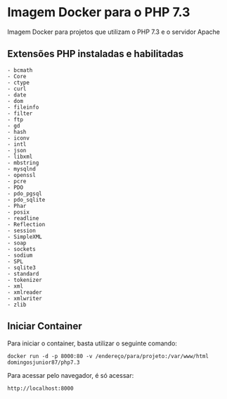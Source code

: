 # Imagem Docker para o PHP 7.3

Imagem Docker para projetos que utilizam o PHP 7.3 e o servidor Apache

## Extensões PHP instaladas e habilitadas
    - bcmath
    - Core
    - ctype
    - curl
    - date
    - dom
    - fileinfo
    - filter
    - ftp
    - gd
    - hash
    - iconv
    - intl
    - json
    - libxml
    - mbstring
    - mysqlnd
    - openssl
    - pcre
    - PDO
    - pdo_pgsql
    - pdo_sqlite
    - Phar
    - posix
    - readline
    - Reflection
    - session
    - SimpleXML
    - soap
    - sockets
    - sodium
    - SPL
    - sqlite3
    - standard
    - tokenizer
    - xml
    - xmlreader
    - xmlwriter
    - zlib

## Iniciar Container
Para iniciar o container, basta utilizar o seguinte comando:

    docker run -d -p 8000:80 -v /endereço/para/projeto:/var/www/html domingosjunior87/php7.3

Para acessar pelo navegador, é só acessar:

    http://localhost:8000
